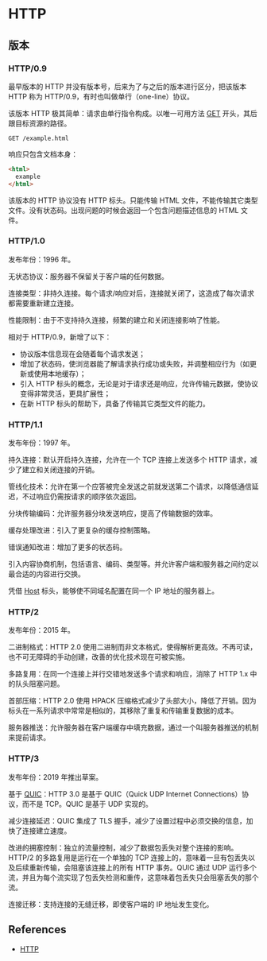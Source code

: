 # HTTP

## 版本

### HTTP/0.9

最早版本的 HTTP 并没有版本号，后来为了与之后的版本进行区分，把该版本 HTTP 称为 HTTP/0.9，有时也叫做单行（one-line）协议。

该版本 HTTP 极其简单：请求由单行指令构成。以唯一可用方法 [GET](https://developer.mozilla.org/zh-CN/docs/Web/HTTP/Methods/GET) 开头，其后跟目标资源的路径。

```http
GET /example.html
```

响应只包含文档本身：

```html
<html>
  example
</html>
```

该版本的 HTTP 协议没有 HTTP 标头。只能传输 HTML 文件，不能传输其它类型文件。没有状态码。出现问题的时候会返回一个包含问题描述信息的 HTML 文件。

### HTTP/1.0

发布年份：1996 年。

无状态协议：服务器不保留关于客户端的任何数据。

连接类型：非持久连接。每个请求/响应对后，连接就关闭了，这造成了每次请求都需要重新建立连接。

性能限制：由于不支持持久连接，频繁的建立和关闭连接影响了性能。

相对于 HTTP/0.9，新增了以下：

- 协议版本信息现在会随着每个请求发送；
- 增加了状态码，使浏览器能了解请求执行成功或失败，并调整相应行为（如更新或使用本地缓存）；
- 引入 HTTP 标头的概念，无论是对于请求还是响应，允许传输元数据，使协议变得非常灵活，更具扩展性；
- 在新 HTTP 标头的帮助下，具备了传输其它类型文件的能力。

### HTTP/1.1

发布年份：1997 年。

持久连接：默认开启持久连接，允许在一个 TCP 连接上发送多个 HTTP 请求，减少了建立和关闭连接的开销。

管线化技术：允许在第一个应答被完全发送之前就发送第二个请求，以降低通信延迟，不过响应仍需按请求的顺序依次返回。

分块传输编码：允许服务器分块发送响应，提高了传输数据的效率。

缓存处理改进：引入了更复杂的缓存控制策略。

错误通知改进：增加了更多的状态码。

引入内容协商机制，包括语言、编码、类型等。并允许客户端和服务器之间约定以最合适的内容进行交换。

凭借 [Host](https://developer.mozilla.org/zh-CN/docs/Web/HTTP/Headers/Host) 标头，能够使不同域名配置在同一个 IP 地址的服务器上。

### HTTP/2

发布年份：2015 年。

二进制格式：HTTP 2.0 使用二进制而非文本格式，使得解析更高效。不再可读，也不可无障碍的手动创建，改善的优化技术现在可被实施。

多路复用：在同一个连接上并行交错地发送多个请求和响应，消除了 HTTP 1.x 中的队头阻塞问题。

首部压缩：HTTP 2.0 使用 HPACK 压缩格式减少了头部大小，降低了开销。因为标头在一系列请求中常常是相似的，其移除了重复和传输重复数据的成本。

服务器推送：允许服务器在客户端缓存中填充数据，通过一个叫服务器推送的机制来提前请求。

### HTTP/3

发布年份：2019 年推出草案。

基于 [QUIC](https://developer.mozilla.org/en-US/docs/Glossary/QUIC)：HTTP 3.0 是基于 QUIC（Quick UDP Internet Connections）协议，而不是 TCP。QUIC 是基于 UDP 实现的。

减少连接延迟：QUIC 集成了 TLS 握手，减少了设置过程中必须交换的信息，加快了连接建立速度。

改进的拥塞控制：独立的流量控制，减少了数据包丢失对整个连接的影响。HTTP/2 的多路复用是运行在一个单独的 TCP 连接上的，意味着一旦有包丢失以及后续重新传输，会阻塞该连接上的所有 HTTP 事务。QUIC 通过 UDP 运行多个流，并且为每个流实现了包丢失检测和重传，这意味着包丢失只会阻塞丢失的那个流。

连接迁移：支持连接的无缝迁移，即使客户端的 IP 地址发生变化。

## References

- [HTTP](https://developer.mozilla.org/zh-CN/docs/Web/HTTP)
